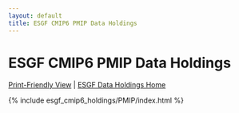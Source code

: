```yaml
---
layout: default
title: ESGF CMIP6 PMIP Data Holdings
---
```


# ESGF CMIP6 PMIP Data Holdings

[Print-Friendly View](print_view.html)  \|  [ESGF Data Holdings Home](../)

{% include esgf_cmip6_holdings/PMIP/index.html %}
